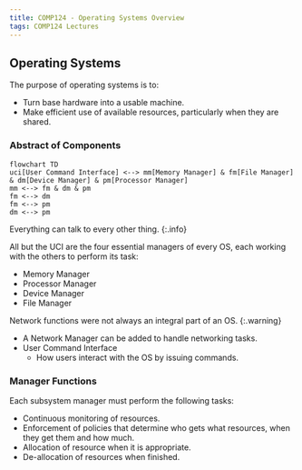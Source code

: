 ```yaml
---
title: COMP124 - Operating Systems Overview
tags: COMP124 Lectures
---
```

## Operating Systems
The purpose of operating systems is to:

* Turn base hardware into a usable machine.
* Make efficient use of available resources, particularly when they are shared.

### Abstract of Components

```mermaid
flowchart TD
uci[User Command Interface] <--> mm[Memory Manager] & fm[File Manager] & dm[Device Manager] & pm[Processor Manager]
mm <--> fm & dm & pm
fm <--> dm
fm <--> pm
dm <--> pm
```

Everything can talk to every other thing.
{:.info}

All but the UCI are the four essential managers of every OS, each working with the others to perform its task:

* Memory Manager
* Processor Manager
* Device Manager
* File Manager

Network functions were not always an integral part of an OS.
{:.warning}

* A Network Manager can be added to handle networking tasks.
* User Command Interface
	* How users interact with the OS by issuing commands.

### Manager Functions
Each subsystem manager must perform the following tasks:

* Continuous monitoring of resources.
* Enforcement of policies that determine who gets what resources, when they get them and how much.
* Allocation of resource when it is appropriate.
* De-allocation of resources when finished.